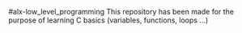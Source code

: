 #alx-low_level_programming
This repository has been made for the purpose of learning C basics (variables, functions, loops ...)
